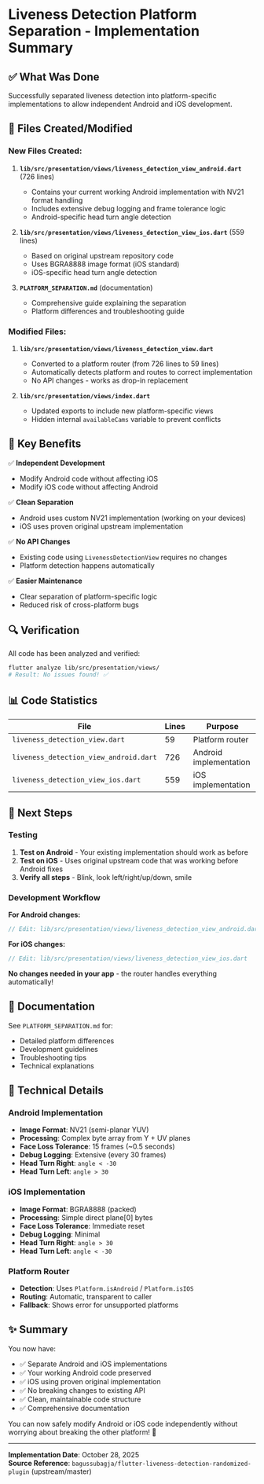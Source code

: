 # Liveness Detection Platform Separation - Implementation Summary

## ✅ What Was Done

Successfully separated liveness detection into platform-specific implementations to allow independent Android and iOS development.

## 📁 Files Created/Modified

### New Files Created:

1. **`lib/src/presentation/views/liveness_detection_view_android.dart`** (726 lines)

   - Contains your current working Android implementation with NV21 format handling
   - Includes extensive debug logging and frame tolerance logic
   - Android-specific head turn angle detection

2. **`lib/src/presentation/views/liveness_detection_view_ios.dart`** (559 lines)

   - Based on original upstream repository code
   - Uses BGRA8888 image format (iOS standard)
   - iOS-specific head turn angle detection

3. **`PLATFORM_SEPARATION.md`** (documentation)
   - Comprehensive guide explaining the separation
   - Platform differences and troubleshooting guide

### Modified Files:

1. **`lib/src/presentation/views/liveness_detection_view.dart`**

   - Converted to a platform router (from 726 lines to 59 lines)
   - Automatically detects platform and routes to correct implementation
   - No API changes - works as drop-in replacement

2. **`lib/src/presentation/views/index.dart`**
   - Updated exports to include new platform-specific views
   - Hidden internal `availableCams` variable to prevent conflicts

## 🎯 Key Benefits

✅ **Independent Development**

- Modify Android code without affecting iOS
- Modify iOS code without affecting Android

✅ **Clean Separation**

- Android uses custom NV21 implementation (working on your devices)
- iOS uses proven original upstream implementation

✅ **No API Changes**

- Existing code using `LivenessDetectionView` requires no changes
- Platform detection happens automatically

✅ **Easier Maintenance**

- Clear separation of platform-specific logic
- Reduced risk of cross-platform bugs

## 🔍 Verification

All code has been analyzed and verified:

```bash
flutter analyze lib/src/presentation/views/
# Result: No issues found! ✅
```

## 📊 Code Statistics

| File                                   | Lines | Purpose                |
| -------------------------------------- | ----- | ---------------------- |
| `liveness_detection_view.dart`         | 59    | Platform router        |
| `liveness_detection_view_android.dart` | 726   | Android implementation |
| `liveness_detection_view_ios.dart`     | 559   | iOS implementation     |

## 🚀 Next Steps

### Testing

1. **Test on Android** - Your existing implementation should work as before
2. **Test on iOS** - Uses original upstream code that was working before Android fixes
3. **Verify all steps** - Blink, look left/right/up/down, smile

### Development Workflow

**For Android changes:**

```dart
// Edit: lib/src/presentation/views/liveness_detection_view_android.dart
```

**For iOS changes:**

```dart
// Edit: lib/src/presentation/views/liveness_detection_view_ios.dart
```

**No changes needed in your app** - the router handles everything automatically!

## 📖 Documentation

See `PLATFORM_SEPARATION.md` for:

- Detailed platform differences
- Development guidelines
- Troubleshooting tips
- Technical explanations

## 🔧 Technical Details

### Android Implementation

- **Image Format**: NV21 (semi-planar YUV)
- **Processing**: Complex byte array from Y + UV planes
- **Face Loss Tolerance**: 15 frames (~0.5 seconds)
- **Debug Logging**: Extensive (every 30 frames)
- **Head Turn Right**: `angle < -30`
- **Head Turn Left**: `angle > 30`

### iOS Implementation

- **Image Format**: BGRA8888 (packed)
- **Processing**: Simple direct plane[0] bytes
- **Face Loss Tolerance**: Immediate reset
- **Debug Logging**: Minimal
- **Head Turn Right**: `angle > 30`
- **Head Turn Left**: `angle < -30`

### Platform Router

- **Detection**: Uses `Platform.isAndroid` / `Platform.isIOS`
- **Routing**: Automatic, transparent to caller
- **Fallback**: Shows error for unsupported platforms

## ✨ Summary

You now have:

- ✅ Separate Android and iOS implementations
- ✅ Your working Android code preserved
- ✅ iOS using proven original implementation
- ✅ No breaking changes to existing API
- ✅ Clean, maintainable code structure
- ✅ Comprehensive documentation

You can now safely modify Android or iOS code independently without worrying about breaking the other platform! 🎉

---

**Implementation Date**: October 28, 2025  
**Source Reference**: `bagussubagja/flutter-liveness-detection-randomized-plugin` (upstream/master)
